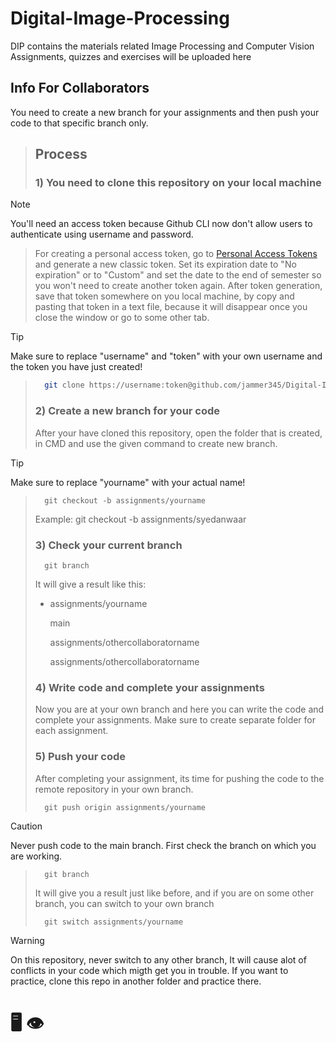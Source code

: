 # Digital-Image-Processing
DIP contains the materials related Image Processing and Computer Vision
Assignments, quizzes and exercises will be uploaded here

## Info For Collaborators
You need to create a new branch for your assignments and then push your code to that specific branch only.

> ## Process
> ### 1) You need to clone this repository on your local machine

> [!NOTE]
> You'll need an access token because Github CLI now don't allow users to authenticate using username and password.

> For creating a personal access token, go to [Personal Access Tokens](https://github.com/settings/tokens) and generate a new classic token. Set its expiration date to "No expiration" or to "Custom" and set the date to the end of semester so you won't need to create another token again. After token generation, save that token somewhere on you local machine, by copy and pasting that token in a text file, because it will disappear once you close the window or go to some other tab.

> [!TIP]
> Make sure to replace "username" and "token" with your own username and the token you have just created!

> ```bash
>   git clone https://username:token@github.com/jammer345/Digital-Image-Processing.git
> ```
>
> 
> ### 2) Create a new branch for your code
>
> After your have cloned this repository, open the folder that is created, in CMD and use the given command to create new branch.

> [!TIP]
> Make sure to replace "yourname" with your actual name!

> ```
>   git checkout -b assignments/yourname
> ```
> Example: git checkout -b assignments/syedanwaar
>
> ### 3) Check your current branch
> ```
>   git branch
> ```
> It will give a result like this:
>
> * assignments/yourname
>   
>   main
> 
>   assignments/othercollaboratorname
> 
>   assignments/othercollaboratorname
>
> ### 4) Write code and complete your assignments
>
> Now you are at your own branch and here you can write the code and complete your assignments. Make sure to create separate folder for each assignment.
>
> ### 5) Push your code
>
> After completing your assignment, its time for pushing the code to the remote repository in your own branch.
> ```
>   git push origin assignments/yourname
> ```

> [!CAUTION]
> Never push code to the main branch. First check the branch on which you are working.

> ```
>   git branch
> ```
> It will give you a result just like before, and if you are on some other branch, you can switch to your own branch
> ```
>   git switch assignments/yourname
> ```

> [!WARNING]
> On this repository, never switch to any other branch, It will cause alot of conflicts in your code which migth get you in trouble. If you want to practice, clone this repo in another
> folder and practice there.

#  :desktop_computer: :eye:

